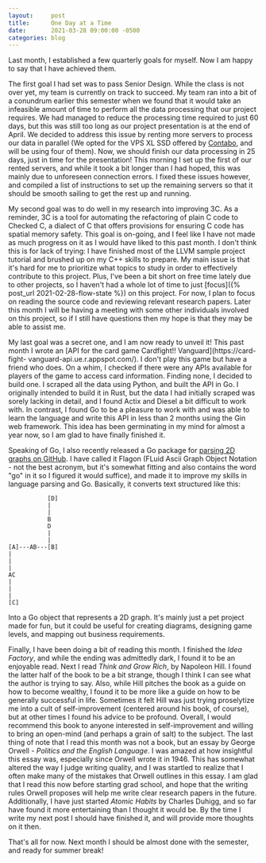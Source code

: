 ```yaml
---
layout:     post
title:      One Day at a Time
date:       2021-03-28 09:00:00 -0500
categories: blog
---
```


Last month, I established a few quarterly goals for myself. Now I am happy to
say that I have achieved them.

The first goal I had set was to pass Senior Design. While the class is not over
yet, my team is currently on track to succeed. My team ran into a bit of a
conundrum earlier this semester when we found that it would take an infeasible
amount of time to perform all the data processing that our project requires. We
had managed to reduce the processing time required to just 60 days, but this
was still too long as our project presentation is at the end of April. We
decided to address this issue by renting more servers to process our data in
parallel (We opted for the VPS XL SSD offered by
[Contabo](https://contabo.com/en/), and will be using four of them). Now, we
should finish our data processing in 25 days, just in time for the
presentation! This morning I set up the first of our rented servers, and while
it took a bit longer than I had hoped, this was mainly due to unforeseen
connection errors. I fixed these issues however, and compiled a list of
instructions to set up the remaining servers so that it should be smooth
sailing to get the rest up and running.

My second goal was to do well in my research into improving 3C. As a reminder,
3C is a tool for automating the refactoring of plain C code to Checked C, a
dialect of C that offers provisions for ensuring C code has spatial memory
safety. This goal is on-going, and I feel like I have not made as much progress
on it as I would have liked to this past month. I don't think this is for lack
of trying: I have finished most of the LLVM sample project tutorial and brushed
up on my C++ skills to prepare. My main issue is that it's hard for me to
prioritize what topics to study in order to effectively contribute to this
project. Plus, I've been a bit short on free time lately due to other projects,
so I haven't had a whole lot of time to just [focus]({% post_url
2021-02-28-flow-state %}) on this project. For now, I plan to focus on reading
the source code and reviewing relevant research papers. Later this month I will
be having a meeting with some other individuals involved on this project, so if
I still have questions then my hope is that they may be able to assist me.

My last goal was a secret one, and I am now ready to unveil it! This past month
I wrote an [API for the card game Cardfight!! Vanguard](https://card-fight-
vanguard-api.ue.r.appspot.com/). I don't play this game but have a friend who
does. On a whim, I checked if there were any APIs available for players of the
game to access card information. Finding none, I decided to build one. I
scraped all the data using Python, and built the API in Go. I originally
intended to build it in Rust, but the data I had initially scraped was sorely
lacking in detail, and I found Actix and Diesel a bit difficult to work with.
In contrast, I found Go to be a pleasure to work with and was able to learn the
language and write this API in less than 2 months using the Gin web framework.
This idea has been germinating in my mind for almost a year now, so I am glad
to have finally finished it.

Speaking of Go, I also recently released a Go package for [parsing 2D graphs on
GitHub](https://github.com/PappasBrent/flagon). I have called it Flagon (FLuid
Ascii Graph Object Notation - not the best acronym, but it's somewhat fitting
and also contains the word "go" in it so I figured it would suffice), and made
it to improve my skills in language parsing and Go. Basically, it converts text
structured like this:
```
           [D]
           |
           |
           B
           D
           |
           |
[A]---AB---[B]
|
|
|
AC
|
|
|
[C]
```
Into a Go object that represents a 2D graph. It's mainly just a pet project
made for fun, but it could be useful for creating diagrams, designing game
levels, and mapping out business requirements.

Finally, I have been doing a bit of reading this month. I finished the *Idea
Factory*, and while the ending was admittedly dark, I found it to be an
enjoyable read. Next I read *Think and Grow Rich*, by Napoleon Hill. I found
the latter half of the book to be a bit strange, though I think I can see what
the author is trying to say. Also, while Hill pitches the book as a guide on
how to become wealthy, I found it to be more like a guide on how to be
generally successful in life. Sometimes it felt Hill was just trying
proselytize me into a cult of self-improvement (centered around his book, of
course), but at other times I found his advice to be profound. Overall, I would
recommend this book to anyone interested in self-improvement and willing to
bring an open-mind (and perhaps a grain of salt) to the subject. The last thing
of note that I read this month was not a book, but an essay by George Orwell -
*Politics and the English Language*. I was amazed at how insightful this essay
was, especially since Orwell wrote it in 1946. This has somewhat altered the
way I judge writing quality, and I was startled to realize that I often make
many of the mistakes that Orwell outlines in this essay. I am glad that I read
this now before starting grad school, and hope that the writing rules Orwell
proposes will help me write clear research papers in the future. Additionally,
I have just started *Atomic Habits* by Charles Duhigg, and so far have found it
more entertaining than I thought it would be. By the time I write my next post
I should have finished it, and will provide more thoughts on it then.

That's all for now. Next month I should be almost done with the semester, and
ready for summer break!

